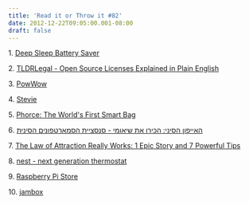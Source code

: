 ```yaml
---
title: 'Read it or Throw it #82'
date: 2012-12-22T09:05:00.001-08:00
draft: false
---
```


  

1. [Deep Sleep Battery Saver](http://www.redmondpie.com/this-app-for-android-is-the-ultimate-battery-saving-tool-for-your-device-when-in-sleep-mode/)

2. [TLDRLegal - Open Source Licenses Explained in Plain English](http://www.tldrlegal.com/)

3. [PowWow](http://powwow.cc/)

4. [Stevie](http://www.newsgeek.co.il/stevie-raises-1-5-million-dollars)

5. [Phorce: The World's First Smart Bag](http://www.kickstarter.com/projects/phorce/phorce-the-worlds-first-smart-bag)

6. [האייפון הסיני: הכירו את שיאומי - סנסציית הסמארטפונים הסינית](http://technation.themarker.com/1.1883803)

7. [The Law of Attraction Really Works: 1 Epic Story and 7 Powerful Tips](http://www.thefeelgoodlifestyle.com/the-law-of-attraction.html)

8. [nest - next generation thermostat](http://www.nest.com/living-with-nest/)

9. [Raspberry Pi Store](http://store.raspberrypi.com/)

10. [jambox](https://jawbone.com/speakers/jambox/videos)